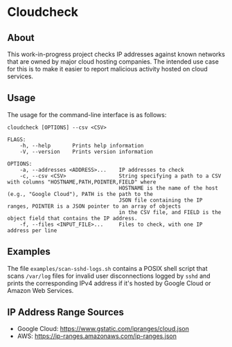 # Cloudcheck

## About

This work-in-progress project checks IP addresses against known networks that are owned by major cloud hosting companies. The intended use case for this is to make it easier to report malicious activity hosted on cloud services.

## Usage

The usage for the command-line interface is as follows:

    cloudcheck [OPTIONS] --csv <CSV>

    FLAGS:
        -h, --help       Prints help information
        -V, --version    Prints version information

    OPTIONS:
        -a, --addresses <ADDRESS>...    IP addresses to check
        -c, --csv <CSV>                 String specifying a path to a CSV with columns "HOSTNAME,PATH,POINTER,FIELD" where
                                        HOSTNAME is the name of the host (e.g., "Google Cloud"), PATH is the path to the
                                        JSON file containing the IP ranges, POINTER is a JSON pointer to an array of objects
                                        in the CSV file, and FIELD is the object field that contains the IP address.
        -f, --files <INPUT_FILE>...     Files to check, with one IP address per line

## Examples

The file `examples/scan-sshd-logs.sh` contains a POSIX shell script that scans `/var/log` files for invalid user disconnections logged by `sshd` and prints the corresponding IPv4 address if it's hosted by Google Cloud or Amazon Web Services.

## IP Address Range Sources

* Google Cloud: https://www.gstatic.com/ipranges/cloud.json
* AWS: https://ip-ranges.amazonaws.com/ip-ranges.json
